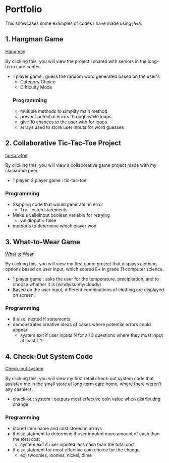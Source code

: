# Portfolio
This showcases some examples of codes I have made using java.

## 1. Hangman Game
[Hangman](https://github.com/Diana1113j/Portfolio/blob/main/Hangman.java)

By clicking this, you will view the project I shared with seniors in the long-term care center.
 * 1 player game : guess the random word generated based on the user's
    * Category Choice
    * Difficulty Mode 
    ### Programming
     * multiple methods to simplify main method 
     * prevent potential errors through while loops
     * give 10 chances to the user with for loops
     * arrays used to store user inputs for word guesses
     
## 2. Collaborative Tic-Tac-Toe Project
[tic-tac-toe](https://github.com/Diana1113j/Portfolio/blob/main/Tictactoe.java)

By clicking this, you will view a collaborative game project made with my classroom peer. 

* 1 player, 2 player game : tic-tac-toe 

### Programming 
 * Skipping code that would generate an error
   * Try - catch statements 
 * Make a validInput boolean variable for retrying 
   * validInput = false 
 * methods to determine which player won 
 
 
## 3. What-to-Wear Game
[What to Wear](https://github.com/Diana1113j/Portfolio/blob/main/WhattoWear.java)

By clicking this, you will view my first game project that displays clothing options based on user input, which scored E+ in grade 11 computer science. 
* 1 player game : asks the user for the temperature, precipitation, and to choose whether it is (windy/sunny/cloudy)
* Based on the user input, different combinations of clothing are displayed on screen. 

 ### Programming 
   * if else, nested if statements 
   * demonstrates creative ideas of cases where potential errors could appear
     * system exit if user inputs N for all 3 questions where they must input at least 1 Y
   

## 4. Check-Out System Code 
[Check-out system](https://github.com/Diana1113j/Portfolio/blob/main/checkout.java)

By clicking this, you will view my first retail check-out system code that assisted me in the small store at long-term care home, where there weren't any cashiers. 

* check-out system : outputs most effective coin value when distributing change

### Programming
 * stored item name and cost stored in arrays
 * if else statment to determine if user inputed more amount of cash than the total cost
   * system exit if user inputed less cash than the total cost 
 * if else statment for most effective coin choice for the change
   * ex) twoonies, loonies, nickel, dime


 
